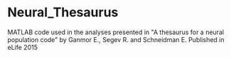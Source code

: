 # Neural_Thesaurus
MATLAB code used in the analyses presented in "A thesaurus for a neural population code" by Ganmor E., Segev R. and Schneidman E. Published in eLife 2015
